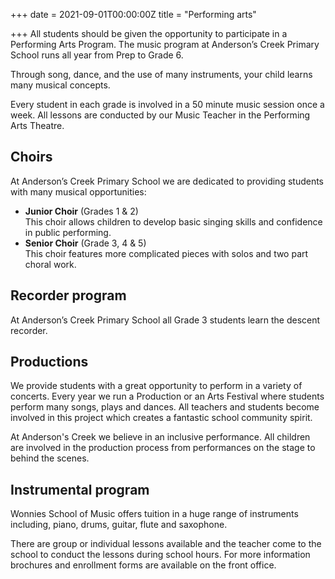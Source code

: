 +++
date = 2021-09-01T00:00:00Z
title = "Performing arts"

+++
All students should be given the opportunity to participate in a Performing Arts Program. The music program at Anderson’s Creek Primary School runs all year from Prep to Grade 6.

Through song, dance, and the use of many instruments, your child learns many musical concepts.

Every student in each grade is involved in a 50 minute music session once a week. All lessons are conducted by our Music Teacher in the Performing Arts Theatre.

## Choirs

At Anderson’s Creek Primary School we are dedicated to providing students with many musical opportunities:

* **Junior Choir** (Grades 1 & 2)  
  This choir allows children to develop basic singing skills and confidence in public performing.
* **Senior Choir** (Grade 3, 4 & 5)  
  This choir features more complicated pieces with solos and two part choral work.

## Recorder program

At Anderson’s Creek Primary School all Grade 3 students learn the descent recorder.

## Productions

We provide students with a great opportunity to perform in a variety of concerts. Every year we run a Production or an Arts Festival where students perform many songs, plays and dances. All teachers and students become involved in this project which creates a fantastic school community spirit.

At Anderson's Creek we believe in an inclusive performance. All children are involved in the production process from performances on the stage to behind the scenes.

## Instrumental program

Wonnies School of Music offers tuition in a huge range of instruments including, piano, drums, guitar, flute and saxophone.

There are group or individual lessons available and the teacher come to the school to conduct the lessons during school hours. For more information brochures and enrollment forms are available on the front office.